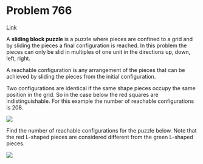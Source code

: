 # Problem 766

[Link](https://projecteuler.net/problem=766)

A **sliding block puzzle** is a puzzle where pieces are confined to a grid and by sliding the pieces a final configuration is reached. In this problem the pieces can only be slid in multiples of one unit in the directions up, down, left, right.

A reachable configuration is any arrangement of the pieces that can be achieved by sliding the pieces from the initial configuration.

Two configurations are identical if the same shape pieces occupy the same position in the grid. So in the case below the red squares are indistinguishable. For this example the number of reachable configurations is $208$.

![](resources/images/0766_SlidingBlock1.jpg?1678992055)

Find the number of reachable configurations for the puzzle below. Note that the red L-shaped pieces are considered different from the green L-shaped pieces. 

![](resources/images/0766_SlidingBlock2.jpg?1678992055)